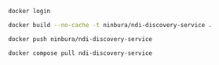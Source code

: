 ```bash
docker login
```
```bash
docker build --no-cache -t ninbura/ndi-discovery-service .
```
```bash
docker push ninbura/ndi-discovery-service
```
```bash
docker compose pull ndi-discovery-service
```